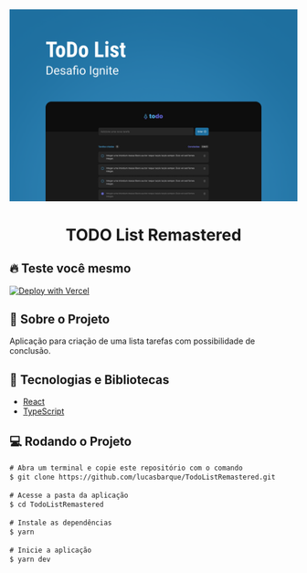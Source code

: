 <!-- Logotipo -->
<div align="center">
  <img src="./.github/projeto.png">
</div>

<!-- Title -->
<h1 align="center"> TODO List Remastered </h1>

## 🔥 Teste você mesmo

[![Deploy with Vercel](https://vercel.com/button)](https://todo-list-remastered.vercel.app/)

<!-- Sobre o Projeto -->

## 🧐 Sobre o Projeto

Aplicação para criação de uma lista tarefas com possibilidade de conclusão.

## 🚀 Tecnologias e Bibliotecas

- [React](https://reactjs.org)
- [TypeScript](https://www.typescriptlang.org/)

## 💻 Rodando o Projeto

```
# Abra um terminal e copie este repositório com o comando
$ git clone https://github.com/lucasbarque/TodoListRemastered.git

# Acesse a pasta da aplicação
$ cd TodoListRemastered

# Instale as dependências
$ yarn

# Inicie a aplicação
$ yarn dev

```
